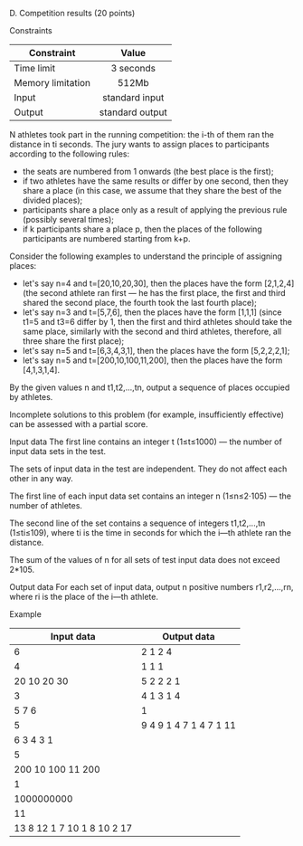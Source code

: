 D. Competition results (20 points)

Constraints

|  Constraint        |             Value             |
| ------------------ |:-----------------------------:|
|  Time limit        | 3 seconds                     |
|  Memory limitation | 512Mb                         | 
|  Input             | standard input                |   
|  Output            | standard output               |


N athletes took part in the running competition: the i-th of them ran the distance in ti seconds. The jury wants to assign places to participants according to the following rules:

* the seats are numbered from 1 onwards (the best place is the first);
* if two athletes have the same results or differ by one second, then they share a place (in this case, we assume that they share the best of the divided places);
* participants share a place only as a result of applying the previous rule (possibly several times);
* if k participants share a place p, then the places of the following participants are numbered starting from k+p.

Consider the following examples to understand the principle of assigning places:

* let's say n=4 and t=[20,10,20,30], then the places have the form [2,1,2,4] (the second athlete ran first — he has the first place, the first and third shared the second place, the fourth took the last fourth place);
* let's say n=3 and t=[5,7,6], then the places have the form [1,1,1] (since t1=5 and t3=6 differ by 1, then the first and third athletes should take the same place, similarly with the second and third athletes, therefore, all three share the first place);
* let's say n=5 and t=[6,3,4,3,1], then the places have the form [5,2,2,2,1];
* let's say n=5 and t=[200,10,100,11,200], then the places have the form [4,1,3,1,4].

By the given values n and t1,t2,...,tn, output a sequence of places occupied by athletes.

Incomplete solutions to this problem (for example, insufficiently effective) can be assessed with a partial score.

Input data
The first line contains an integer t (1≤t≤1000) — the number of input data sets in the test.

The sets of input data in the test are independent. They do not affect each other in any way.

The first line of each input data set contains an integer n (1≤n≤2⋅105) — the number of athletes.

The second line of the set contains a sequence of integers t1,t2,...,tn (1≤ti≤109), where ti is the time in seconds for which the i—th athlete ran the distance.

The sum of the values of n for all sets of test input data does not exceed 2*105.

Output data
For each set of input data, output n positive numbers r1,r2,...,rn, where ri is the place of the i—th athlete.

Example

|         Input data         |  Output data           |
| -------------------------- | ---------------------- |
| 6                          | 2 1 2 4                |
| 4                          | 1 1 1                  |
| 20 10 20 30                | 5 2 2 2 1              |
| 3                          | 4 1 3 1 4              |
| 5 7 6                      | 1                      |
| 5                          | 9 4 9 1 4 7 1 4 7 1 11 |
| 6 3 4 3 1                  |                        |
| 5                          |                        |
| 200 10 100 11 200          |                        |
| 1                          |                        |
| 1000000000                 |                        |
| 11                         |                        |
| 13 8 12 1 7 10 1 8 10 2 17 |                        |


